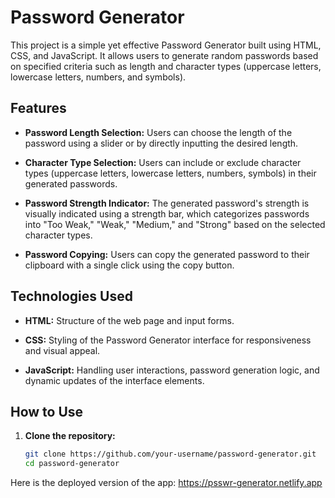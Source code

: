 # Password Generator

This project is a simple yet effective Password Generator built using HTML, CSS, and JavaScript. It allows users to generate random passwords based on specified criteria such as length and character types (uppercase letters, lowercase letters, numbers, and symbols).

<!-- ![Password Generator Preview](preview.png) -->

## Features

- **Password Length Selection:** Users can choose the length of the password using a slider or by directly inputting the desired length.
  
- **Character Type Selection:** Users can include or exclude character types (uppercase letters, lowercase letters, numbers, symbols) in their generated passwords.
  
- **Password Strength Indicator:** The generated password's strength is visually indicated using a strength bar, which categorizes passwords into "Too Weak," "Weak," "Medium," and "Strong" based on the selected character types.

- **Password Copying:** Users can copy the generated password to their clipboard with a single click using the copy button.

## Technologies Used

- **HTML:** Structure of the web page and input forms.
  
- **CSS:** Styling of the Password Generator interface for responsiveness and visual appeal.
  
- **JavaScript:** Handling user interactions, password generation logic, and dynamic updates of the interface elements.

## How to Use

1. **Clone the repository:**
   ```bash
   git clone https://github.com/your-username/password-generator.git
   cd password-generator

Here is the deployed version of the app: https://psswr-generator.netlify.app
